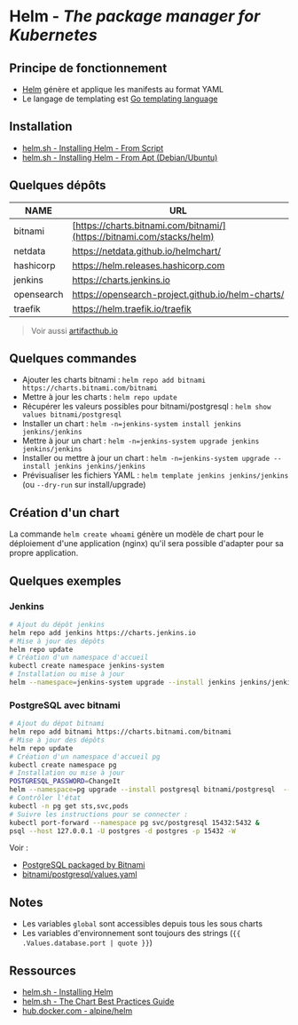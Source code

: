 # Helm - *The package manager for Kubernetes*

## Principe de fonctionnement

* [Helm](https://helm.sh/) génère et applique les manifests au format YAML
* Le langage de templating est [Go templating language](https://pkg.go.dev/text/template)

## Installation

* [helm.sh - Installing Helm - From Script](https://helm.sh/docs/intro/install/#from-script)
* [helm.sh - Installing Helm - From Apt (Debian/Ubuntu)](https://helm.sh/docs/intro/install/#from-apt-debianubuntu)


## Quelques dépôts

| NAME       | URL                                                                    |
| ---------- | ---------------------------------------------------------------------- |
| bitnami    | [https://charts.bitnami.com/bitnami/](https://bitnami.com/stacks/helm) |
| netdata    | https://netdata.github.io/helmchart/                                   |
| hashicorp  | https://helm.releases.hashicorp.com                                    |
| jenkins    | https://charts.jenkins.io                                              |
| opensearch | https://opensearch-project.github.io/helm-charts/                      |
| traefik    | https://helm.traefik.io/traefik                                        |

> Voir aussi [artifacthub.io](https://artifacthub.io/)

## Quelques commandes

* Ajouter les charts bitnami : `helm repo add bitnami https://charts.bitnami.com/bitnami`
* Mettre à jour les charts : `helm repo update`
* Récupérer les valeurs possibles pour bitnami/postgresql : `helm show values bitnami/postgresql`
* Installer un chart : `helm -n=jenkins-system install jenkins jenkins/jenkins`
* Mettre à jour un chart : `helm -n=jenkins-system upgrade jenkins jenkins/jenkins`
* Installer ou mettre à jour un chart : `helm -n=jenkins-system upgrade --install jenkins jenkins/jenkins`
* Prévisualiser les fichiers YAML : `helm template jenkins jenkins/jenkins` (ou `--dry-run` sur install/upgrade)


## Création d'un chart

La commande `helm create whoami` génère un modèle de chart pour le déploiement d'une application (nginx) qu'il sera possible d'adapter pour sa propre application.


## Quelques exemples

### Jenkins

```bash
# Ajout du dépôt jenkins
helm repo add jenkins https://charts.jenkins.io
# Mise à jour des dépôts
helm repo update
# Création d'un namespace d'accueil
kubectl create namespace jenkins-system
# Installation ou mise à jour
helm --namespace=jenkins-system upgrade --install jenkins jenkins/jenkins
```

### PostgreSQL avec bitnami


```bash
# Ajout du dépot bitnami
helm repo add bitnami https://charts.bitnami.com/bitnami
# Mise à jour des dépôts
helm repo update
# Création d'un namespace d'accueil pg
kubectl create namespace pg
# Installation ou mise à jour
POSTGRESQL_PASSWORD=ChangeIt
helm --namespace=pg upgrade --install postgresql bitnami/postgresql  --set global.postgresql.auth.postgresPassword=$POSTGRESQL_PASSWORD
# Contrôler l'état
kubectl -n pg get sts,svc,pods
# Suivre les instructions pour se connecter :
kubectl port-forward --namespace pg svc/postgresql 15432:5432 &
psql --host 127.0.0.1 -U postgres -d postgres -p 15432 -W
```

Voir :

* [PostgreSQL packaged by Bitnami](https://github.com/bitnami/charts/tree/main/bitnami/postgresql#readme)
* [bitnami/postgresql/values.yaml](https://github.com/bitnami/charts/blob/main/bitnami/postgresql/values.yaml)


## Notes

* Les variables `global` sont accessibles depuis tous les sous charts
* Les variables d'environnement sont toujours des strings (`{{ .Values.database.port | quote }}`)

## Ressources

* [helm.sh - Installing Helm](https://helm.sh/docs/intro/install/)
* [helm.sh - The Chart Best Practices Guide](https://helm.sh/docs/chart_best_practices/)
* [hub.docker.com - alpine/helm](https://hub.docker.com/r/alpine/helm)